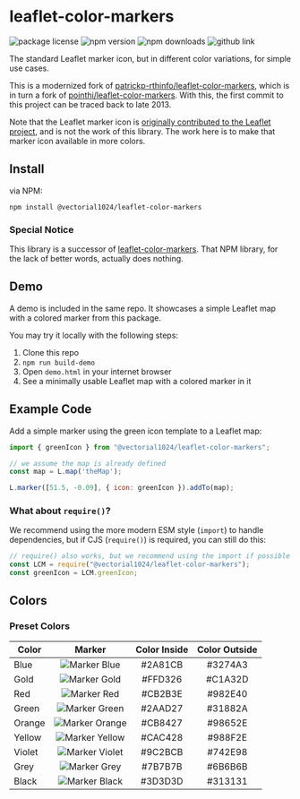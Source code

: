 # leaflet-color-markers

![package license](https://img.shields.io/npm/l/%40vectorial1024%2Fleaflet-color-markers)
![npm version](https://img.shields.io/npm/v/%40vectorial1024%2Fleaflet-color-markers)
![npm downloads](https://img.shields.io/npm/dw/%40vectorial1024%2Fleaflet-color-markers)
![github link](https://img.shields.io/badge/GitHub-repo-green?logo=github)

The standard Leaflet marker icon, but in different color variations, for simple use cases.

This is a modernized fork of [patrickp-rthinfo/leaflet-color-markers](https://github.com/patrickp-rthinfo/leaflet-color-markers),
which is in turn a fork of [pointhi/leaflet-color-markers](https://github.com/pointhi/leaflet-color-markers).
With this, the first commit to this project can be traced back to late 2013.

Note that the Leaflet marker icon is [originally contributed to the Leaflet project](https://github.com/Leaflet/Leaflet/blob/main/src/images/marker.svg), and is not the work of this library. The work here is to make that marker icon available in more colors.

## Install

via NPM:

```
npm install @vectorial1024/leaflet-color-markers
```

### Special Notice

This library is a successor of [leaflet-color-markers](https://www.npmjs.com/package/leaflet-color-markers). That NPM library, for the lack of better words, actually does nothing.

## Demo

A demo is included in the same repo. It showcases a simple Leaflet map with a colored marker from this package.

You may try it locally with the following steps:

1. Clone this repo
2. `npm run build-demo`
3. Open `demo.html` in your internet browser
4. See a minimally usable Leaflet map with a colored marker in it

## Example Code

Add a simple marker using the green icon template to a Leaflet map: 

```javascript
import { greenIcon } from "@vectorial1024/leaflet-color-markers";

// we assume the map is already defined
const map = L.map('theMap');

L.marker([51.5, -0.09], { icon: greenIcon }).addTo(map);
```

### What about `require()`?

We recommend using the more modern ESM style (`import`) to handle dependencies, but if CJS (`require()`) is required, you can still do this:

```javascript
// require() also works, but we recommend using the import if possible
const LCM = require("@vectorial1024/leaflet-color-markers");
const greenIcon = LCM.greenIcon;
```

## Colors

### Preset Colors

| Color | Marker | Color Inside | Color Outside |
| ------------- |:-----:|:-----:|:-----:|
| Blue | ![Marker Blue](https://raw.githubusercontent.com/Vectorial1024/leaflet-color-markers/master/img/marker-icon-blue.png) | #2A81CB | #3274A3 |
| Gold | ![Marker Gold](https://raw.githubusercontent.com/Vectorial1024/leaflet-color-markers/master/img/marker-icon-gold.png) | #FFD326 | #C1A32D |
| Red | ![Marker Red](https://raw.githubusercontent.com/Vectorial1024/leaflet-color-markers/master/img/marker-icon-red.png) | #CB2B3E | #982E40 |
| Green | ![Marker Green](https://raw.githubusercontent.com/Vectorial1024/leaflet-color-markers/master/img/marker-icon-green.png) | #2AAD27 | #31882A |
| Orange | ![Marker Orange](https://raw.githubusercontent.com/Vectorial1024/leaflet-color-markers/master/img/marker-icon-orange.png) | #CB8427 | #98652E |
| Yellow | ![Marker Yellow](https://raw.githubusercontent.com/Vectorial1024/leaflet-color-markers/master/img/marker-icon-yellow.png) | #CAC428 | #988F2E |
| Violet | ![Marker Violet](https://raw.githubusercontent.com/Vectorial1024/leaflet-color-markers/master/img/marker-icon-violet.png) | #9C2BCB | #742E98 |
| Grey | ![Marker Grey](https://raw.githubusercontent.com/Vectorial1024/leaflet-color-markers/master/img/marker-icon-grey.png) | #7B7B7B | #6B6B6B |
| Black | ![Marker Black](https://raw.githubusercontent.com/Vectorial1024/leaflet-color-markers/master/img/marker-icon-black.png) | #3D3D3D | #313131 |
